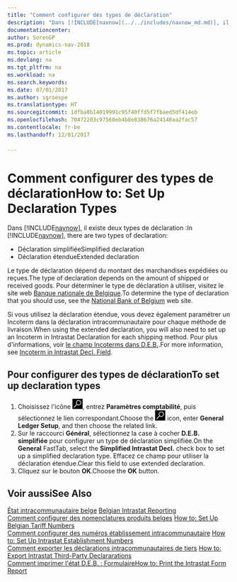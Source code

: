 ```yaml
---
title: "Comment configurer des types de déclaration"
description: "Dans [!INCLUDE[navnow](../../includes/navnow_md.md)], il existe deux types de déclaration."
documentationcenter: 
author: SorenGP
ms.prod: dynamics-nav-2018
ms.topic: article
ms.devlang: na
ms.tgt_pltfrm: na
ms.workload: na
ms.search.keywords: 
ms.date: 07/01/2017
ms.author: sgroespe
ms.translationtype: HT
ms.sourcegitcommit: 1dfba8b14019991c95f40ffd5f7fbaed5df414eb
ms.openlocfilehash: 70472203c97560eb4b8e838676a24148aa2fac57
ms.contentlocale: fr-be
ms.lasthandoff: 12/01/2017

---
```

# <a name="how-to-set-up-declaration-types"></a><span data-ttu-id="c6c58-103">Comment configurer des types de déclaration</span><span class="sxs-lookup"><span data-stu-id="c6c58-103">How to: Set Up Declaration Types</span></span>
<span data-ttu-id="c6c58-104">Dans [!INCLUDE[navnow](../../includes/navnow_md.md)], il existe deux types de déclaration :</span><span class="sxs-lookup"><span data-stu-id="c6c58-104">In [!INCLUDE[navnow](../../includes/navnow_md.md)], there are two types of declaration:</span></span>  

- <span data-ttu-id="c6c58-105">Déclaration simplifiée</span><span class="sxs-lookup"><span data-stu-id="c6c58-105">Simplified declaration</span></span>  
- <span data-ttu-id="c6c58-106">Déclaration étendue</span><span class="sxs-lookup"><span data-stu-id="c6c58-106">Extended declaration</span></span>  

<span data-ttu-id="c6c58-107">Le type de déclaration dépend du montant des marchandises expédiées ou reçues.</span><span class="sxs-lookup"><span data-stu-id="c6c58-107">The type of declaration depends on the amount of shipped or received goods.</span></span> <span data-ttu-id="c6c58-108">Pour déterminer le type de déclaration à utiliser, visitez le site web [Banque nationale de Belgique](http://go.microsoft.com/fwlink/?LinkId=163064).</span><span class="sxs-lookup"><span data-stu-id="c6c58-108">To determine the type of declaration that you should use, see the [National Bank of Belgium](http://go.microsoft.com/fwlink/?LinkId=163064) web site.</span></span>  

<span data-ttu-id="c6c58-109">Si vous utilisez la déclaration étendue, vous devez également paramétrer un Incoterm dans la déclaration intracommunautaire pour chaque méthode de livraison.</span><span class="sxs-lookup"><span data-stu-id="c6c58-109">When using the extended declaration, you will also need to set up an Incoterm in Intrastat Declaration for each shipping method.</span></span> <span data-ttu-id="c6c58-110">Pour plus d'informations, voir [le champ Incoterms dans D.E.B.](ms-its:be_lf_a.chm::/T_10_11300.htm).</span><span class="sxs-lookup"><span data-stu-id="c6c58-110">For more information, see [Incoterm in Intrastat Decl. Field](ms-its:be_lf_a.chm::/T_10_11300.htm).</span></span>  

## <a name="to-set-up-declaration-types"></a><span data-ttu-id="c6c58-111">Pour configurer des types de déclaration</span><span class="sxs-lookup"><span data-stu-id="c6c58-111">To set up declaration types</span></span>  

1.  <span data-ttu-id="c6c58-112">Choisissez l'icône ![Page ou état pour la recherche](../../media/ui-search/search_small.png "icône Page ou état pour la recherche"), entrez **Paramètres comptabilité**, puis sélectionnez le lien correspondant.</span><span class="sxs-lookup"><span data-stu-id="c6c58-112">Choose the ![Search for Page or Report](../../media/ui-search/search_small.png "Search for Page or Report icon") icon, enter **General Ledger Setup**, and then choose the related link.</span></span>  
2.  <span data-ttu-id="c6c58-113">Sur le raccourci **Général**, sélectionnez la case à cocher **D.E.B. simplifiée** pour configurer un type de déclaration simplifiée.</span><span class="sxs-lookup"><span data-stu-id="c6c58-113">On the **General** FastTab, select the **Simplified Intrastat Decl.** check box to set up a simplified declaration type.</span></span> <span data-ttu-id="c6c58-114">Effacez ce champ pour utiliser la déclaration étendue.</span><span class="sxs-lookup"><span data-stu-id="c6c58-114">Clear this field to use extended declaration.</span></span>  
3.  <span data-ttu-id="c6c58-115">Cliquez sur le bouton **OK**.</span><span class="sxs-lookup"><span data-stu-id="c6c58-115">Choose the **OK** button.</span></span>  

## <a name="see-also"></a><span data-ttu-id="c6c58-116">Voir aussi</span><span class="sxs-lookup"><span data-stu-id="c6c58-116">See Also</span></span>  
 <span data-ttu-id="c6c58-117">[État intracommunautaire belge](belgian-intrastat-reporting.md) </span><span class="sxs-lookup"><span data-stu-id="c6c58-117">[Belgian Intrastat Reporting](belgian-intrastat-reporting.md) </span></span>  
 <span data-ttu-id="c6c58-118">[Comment configurer des nomenclatures produits belges](how-to-set-up-belgian-tariff-numbers.md) </span><span class="sxs-lookup"><span data-stu-id="c6c58-118">[How to: Set Up Belgian Tariff Numbers](how-to-set-up-belgian-tariff-numbers.md) </span></span>  
 <span data-ttu-id="c6c58-119">[Comment configurer des numéros établissement intracommunautaire](how-to-set-up-intrastat-establishment-numbers.md) </span><span class="sxs-lookup"><span data-stu-id="c6c58-119">[How to: Set Up Intrastat Establishment Numbers](how-to-set-up-intrastat-establishment-numbers.md) </span></span>  
 <span data-ttu-id="c6c58-120">[Comment exporter les déclarations intracommunautaires de tiers](how-to-export-intrastat-third-party-declararations.md) </span><span class="sxs-lookup"><span data-stu-id="c6c58-120">[How to: Export Intrastat Third-Party Declararations](how-to-export-intrastat-third-party-declararations.md) </span></span>  
 [<span data-ttu-id="c6c58-121">Comment imprimer l'état D.E.B. : Formulaire</span><span class="sxs-lookup"><span data-stu-id="c6c58-121">How to: Print the Intrastat Form Report</span></span>](how-to-print-the-intrastat-form-report.md)

